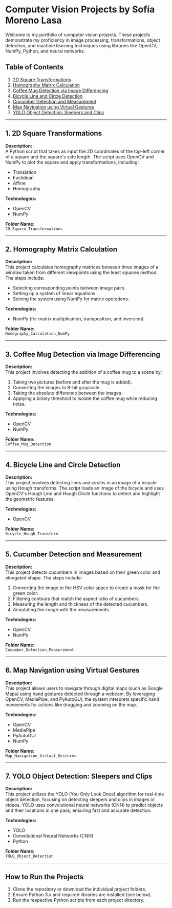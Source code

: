 # Computer Vision Projects by Sofía Moreno Lasa

Welcome to my portfolio of computer vision projects. These projects demonstrate my proficiency in image processing, transformations, object detection, and machine learning techniques using libraries like OpenCV, NumPy, Python, and neural networks.

## Table of Contents
1. [2D Square Transformations](#1-2d-square-transformations)
2. [Homography Matrix Calculation](#2-homography-matrix-calculation)
3. [Coffee Mug Detection via Image Differencing](#3-coffee-mug-detection-via-image-differencing)
4. [Bicycle Line and Circle Detection](#4-bicycle-line-and-circle-detection)
5. [Cucumber Detection and Measurement](#5-cucumber-detection-and-measurement)
6. [Map Navigation using Virtual Gestures](#6-map-navigation-using-virtual-gestures)
7. [YOLO Object Detection: Sleepers and Clips](#7-yolo-object-detection-sleepers-and-clips)

---

## 1. 2D Square Transformations

**Description:**  
A Python script that takes as input the 2D coordinates of the top-left corner of a square and the square's side length. The script uses OpenCV and NumPy to plot the square and apply transformations, including:
- Translation
- Euclidean
- Affine
- Homography

**Technologies:**  
- OpenCV
- NumPy

**Folder Name:**  
`2D_Square_Transformations`

---

## 2. Homography Matrix Calculation

**Description:**  
This project calculates homography matrices between three images of a window taken from different viewpoints using the least squares method. The steps include:
- Selecting corresponding points between image pairs.
- Setting up a system of linear equations.
- Solving the system using NumPy for matrix operations.

**Technologies:**  
- NumPy (for matrix multiplication, transposition, and inversion)

**Folder Name:**  
`Homography_Calculation_NumPy`

---

## 3. Coffee Mug Detection via Image Differencing

**Description:**  
This project involves detecting the addition of a coffee mug to a scene by:
1. Taking two pictures (before and after the mug is added).
2. Converting the images to 8-bit grayscale.
3. Taking the absolute difference between the images.
4. Applying a binary threshold to isolate the coffee mug while reducing noise.

**Technologies:**  
- OpenCV
- NumPy

**Folder Name:**  
`Coffee_Mug_Detection`

---

## 4. Bicycle Line and Circle Detection

**Description:**  
This project involves detecting lines and circles in an image of a bicycle using Hough transforms. The script loads an image of the bicycle and uses OpenCV's Hough Line and Hough Circle functions to detect and highlight the geometric features.

**Technologies:**  
- OpenCV

**Folder Name:**  
`Bicycle_Hough_Transform`

---

## 5. Cucumber Detection and Measurement

**Description:**  
This project detects cucumbers in images based on their green color and elongated shape. The steps include:
1. Converting the image to the HSV color space to create a mask for the green color.
2. Filtering contours that match the aspect ratio of cucumbers.
3. Measuring the length and thickness of the detected cucumbers.
4. Annotating the image with the measurements.

**Technologies:**  
- OpenCV
- NumPy

**Folder Name:**  
`Cucumber_Detection_Measurement`

---

## 6. Map Navigation using Virtual Gestures

**Description:**  
This project allows users to navigate through digital maps (such as Google Maps) using hand gestures detected through a webcam. By leveraging OpenCV, MediaPipe, and PyAutoGUI, the system interprets specific hand movements for actions like dragging and zooming on the map.

**Technologies:**  
- OpenCV
- MediaPipe
- PyAutoGUI
- NumPy

**Folder Name:**  
`Map_Navigation_Virtual_Gestures`

---

## 7. YOLO Object Detection: Sleepers and Clips

**Description:**  
This project utilizes the YOLO (You Only Look Once) algorithm for real-time object detection, focusing on detecting sleepers and clips in images or videos. YOLO uses convolutional neural networks (CNN) to predict objects and their locations in one pass, ensuring fast and accurate detection.

**Technologies:**  
- YOLO
- Convolutional Neural Networks (CNN)
- Python

**Folder Name:**  
`YOLO_Object_Detection`

---

## How to Run the Projects

1. Clone the repository or download the individual project folders.
2. Ensure Python 3.x and required libraries are installed (see below).
3. Run the respective Python scripts from each project directory.